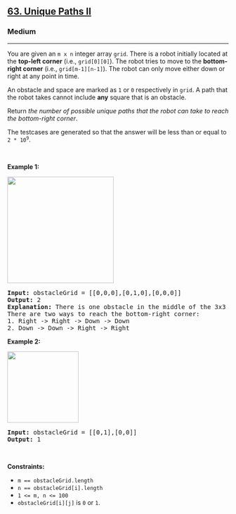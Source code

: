 <h2><a href="https://leetcode.com/problems/unique-paths-ii/">63. Unique Paths II</a></h2><h3>Medium</h3><hr><div style="user-select: auto;"><p style="user-select: auto;">You are given an <code style="user-select: auto;">m x n</code> integer array <code style="user-select: auto;">grid</code>. There is a robot initially located at the <b style="user-select: auto;">top-left corner</b> (i.e., <code style="user-select: auto;">grid[0][0]</code>). The robot tries to move to the <strong style="user-select: auto;">bottom-right corner</strong> (i.e., <code style="user-select: auto;">grid[m-1][n-1]</code>). The robot can only move either down or right at any point in time.</p>

<p style="user-select: auto;">An obstacle and space are marked as <code style="user-select: auto;">1</code> or <code style="user-select: auto;">0</code> respectively in <code style="user-select: auto;">grid</code>. A path that the robot takes cannot include <strong style="user-select: auto;">any</strong> square that is an obstacle.</p>

<p style="user-select: auto;">Return <em style="user-select: auto;">the number of possible unique paths that the robot can take to reach the bottom-right corner</em>.</p>

<p style="user-select: auto;">The testcases are generated so that the answer will be less than or equal to <code style="user-select: auto;">2 * 10<sup style="user-select: auto;">9</sup></code>.</p>

<p style="user-select: auto;">&nbsp;</p>
<p style="user-select: auto;"><strong class="example" style="user-select: auto;">Example 1:</strong></p>
<img alt="" src="https://assets.leetcode.com/uploads/2020/11/04/robot1.jpg" style="width: 242px; height: 242px; user-select: auto;">
<pre style="user-select: auto;"><strong style="user-select: auto;">Input:</strong> obstacleGrid = [[0,0,0],[0,1,0],[0,0,0]]
<strong style="user-select: auto;">Output:</strong> 2
<strong style="user-select: auto;">Explanation:</strong> There is one obstacle in the middle of the 3x3 grid above.
There are two ways to reach the bottom-right corner:
1. Right -&gt; Right -&gt; Down -&gt; Down
2. Down -&gt; Down -&gt; Right -&gt; Right
</pre>

<p style="user-select: auto;"><strong class="example" style="user-select: auto;">Example 2:</strong></p>
<img alt="" src="https://assets.leetcode.com/uploads/2020/11/04/robot2.jpg" style="width: 162px; height: 162px; user-select: auto;">
<pre style="user-select: auto;"><strong style="user-select: auto;">Input:</strong> obstacleGrid = [[0,1],[0,0]]
<strong style="user-select: auto;">Output:</strong> 1
</pre>

<p style="user-select: auto;">&nbsp;</p>
<p style="user-select: auto;"><strong style="user-select: auto;">Constraints:</strong></p>

<ul style="user-select: auto;">
	<li style="user-select: auto;"><code style="user-select: auto;">m == obstacleGrid.length</code></li>
	<li style="user-select: auto;"><code style="user-select: auto;">n == obstacleGrid[i].length</code></li>
	<li style="user-select: auto;"><code style="user-select: auto;">1 &lt;= m, n &lt;= 100</code></li>
	<li style="user-select: auto;"><code style="user-select: auto;">obstacleGrid[i][j]</code> is <code style="user-select: auto;">0</code> or <code style="user-select: auto;">1</code>.</li>
</ul>
</div>